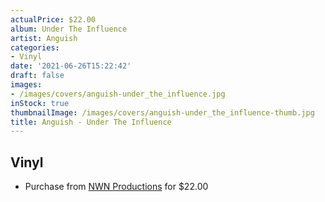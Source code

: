 ```yaml
---
actualPrice: $22.00
album: Under The Influence
artist: Anguish
categories:
- Vinyl
date: '2021-06-26T15:22:42'
draft: false
images:
- /images/covers/anguish-under_the_influence.jpg
inStock: true
thumbnailImage: /images/covers/anguish-under_the_influence-thumb.jpg
title: Anguish - Under The Influence
---
```


## Vinyl
* Purchase from [NWN Productions](http://shop.nwnprod.com/index.php?route=product/product&path=75&product_id=13072&sort=pd.name&order=ASC) for $22.00
